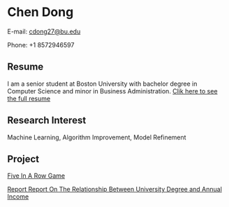 # Chen Dong
E-mail: cdong27@bu.edu

Phone: +1 8572946597

## Resume
I am a senior student at Boston University with bachelor degree in Computer Science and minor in Business Administration. 
[Clik here to see the full resume](https://github.com/ChenDong0427/Resume)


## Research Interest
Machine Learning, Algorithm Improvement, Model Refinement 

## Project
[Five In A Row Game](https://github.com/ChenDong0427/Five-In-A-Row-Game)

[Report Report On The Relationship Between University Degree and Annual Income](https://github.com/ChenDong0427/University-Degree-and-Income-Report)

